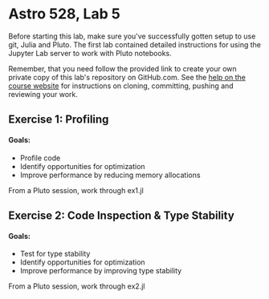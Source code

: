 # Astro 528, Lab 5

Before starting this lab, make sure you've successfully gotten setup to use git, Julia and Pluto.
The first lab contained detailed instructions for using the Jupyter Lab server to work with Pluto notebooks.  

Remember, that you need follow the provided link to create your own private copy of this lab's repository on GitHub.com.   See the
[help on the course website](https://psuastro528.github.io/Fall2023/tips/labs/) for instructions on cloning, committing, pushing and reviewing your work.

## Exercise 1:  Profiling
#### Goals:
- Profile code
- Identify opportunities for optimization
- Improve performance by reducing memory allocations

From a Pluto session, work through ex1.jl

## Exercise 2: Code Inspection & Type Stability
#### Goals:  
- Test for type stability
- Identify opportunities for optimization
- Improve performance by improving type stability

From a Pluto session, work through ex2.jl
